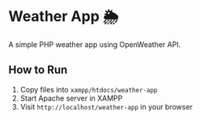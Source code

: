 # Weather App 🌦️
A simple PHP weather app using OpenWeather API.

## How to Run
1. Copy files into `xampp/htdocs/weather-app`
2. Start Apache server in XAMPP
3. Visit `http://localhost/weather-app` in your browser

